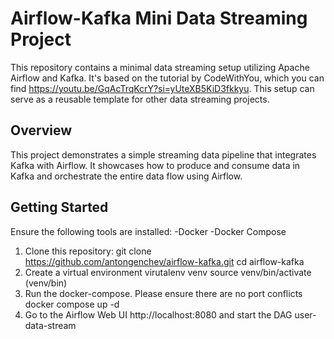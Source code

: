 # Airflow-Kafka Mini Data Streaming Project
This repository contains a minimal data streaming setup utilizing Apache Airflow and Kafka. It's based on the tutorial by CodeWithYou, which you can find https://youtu.be/GqAcTrqKcrY?si=yUteXB5KiD3fkkyu. This setup can serve as a reusable template for other data streaming projects.

## Overview
This project demonstrates a simple streaming data pipeline that integrates Kafka with Airflow. It showcases how to produce and consume data in Kafka and orchestrate the entire data flow using Airflow.

## Getting Started
Ensure the following tools are installed:
-Docker
-Docker Compose

1. Clone this repository:
    git clone https://github.com/antongenchev/airflow-kafka.git
    cd airflow-kafka
2. Create a virtual environment
    virutalenv venv
    source venv/bin/activate (venv/bin)
3. Run the docker-compose. Please ensure there are no port conflicts
    docker compose up -d
4. Go to the Airflow Web UI http://localhost:8080 and start the DAG user-data-stream
